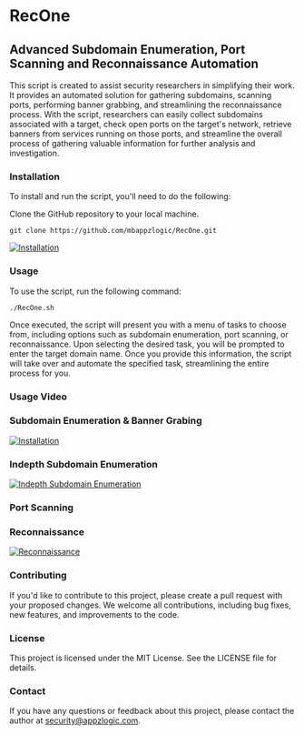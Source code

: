 # RecOne

## Advanced Subdomain Enumeration, Port Scanning and Reconnaissance Automation

This script is created to assist security researchers in simplifying their work. It provides an automated solution for gathering subdomains, scanning ports, performing banner grabbing, and streamlining the reconnaissance process. With the script, researchers can easily collect subdomains associated with a target, check open ports on the target's network, retrieve banners from services running on those ports, and streamline the overall process of gathering valuable information for further analysis and investigation.

### Installation
To install and run the script, you'll need to do the following:

Clone the GitHub repository to your local machine.

```
git clone https://github.com/mbappzlogic/RecOne.git
```
[![Installation](https://img.youtube.com/vi/aMq3onRpxgg/0.jpg)](https://www.youtube.com/watch?v=aMq3onRpxgg)


### Usage
To use the script, run the following command:

```sudo chmod +x RecOne.sh
./RecOne.sh
```

Once executed, the script will present you with a menu of tasks to choose from, including options such as subdomain enumeration, port scanning, or reconnaissance. Upon selecting the desired task, you will be prompted to enter the target domain name. Once you provide this information, the script will take over and automate the specified task, streamlining the entire process for you.

### Usage Video 

### Subdomain Enumeration & Banner Grabing

[![Installation](https://img.youtube.com/vi/F8XurDhTIv8/0.jpg)](https://www.youtube.com/watch?v=F8XurDhTIv8)

### Indepth Subdomain Enumeration 
[![Indepth Subdomain Enumeration](https://img.youtube.com/vi/RlyuoNfK1Lw/0.jpg)](https://www.youtube.com/watch?v=RlyuoNfK1Lw)

### Port Scanning


### Reconnaissance
[![Reconnaissance](https://img.youtube.com/vi/I9zaLqy5d1U/0.jpg)](https://www.youtube.com/watch?v=I9zaLqy5d1U)

### Contributing
If you'd like to contribute to this project, please create a pull request with your proposed changes. We welcome all contributions, including bug fixes, new features, and improvements to the code.

### License
This project is licensed under the MIT License. See the LICENSE file for details.

### Contact
If you have any questions or feedback about this project, please contact the author at security@appzlogic.com.
